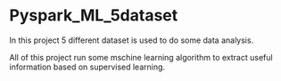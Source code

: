 # Pyspark_ML_5dataset

In this project 5 different dataset is used to do some data analysis.

All of this project run some mschine learning algorithm to extract useful information based on supervised learning.
